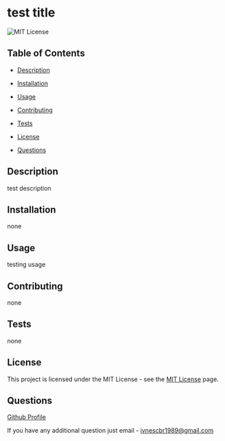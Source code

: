 # test title

![MIT License](https://img.shields.io/static/v1?label=license&message=MIT&color=red)

## Table of Contents

* [Description](#Description)

* [Installation](#Installation)

* [Usage](Usage)

* [Contributing](#Contributing)

* [Tests](#Tests)

* [License](#License)

* [Questions](#Questions)

## Description

test description

## Installation

none

## Usage

testing usage

## Contributing

none

## Tests

none

## License

This project is licensed under the MIT License - see the [MIT License](https://choosealicense.com/licenses/mit/) page.

## Questions

[Github Profile](https://github.com/IvanFelipeEscobar)

If you have any additional question just email - ivnescbr1989@gmail.com
